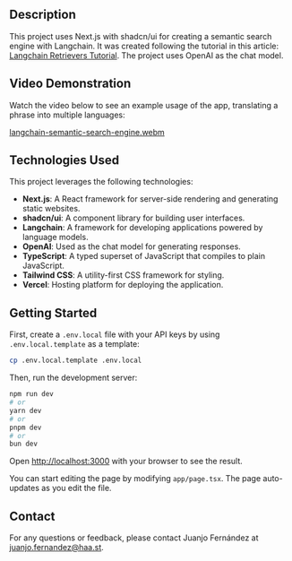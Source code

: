 ## Description

This project uses Next.js with shadcn/ui for creating a semantic search engine with Langchain. It was created following the tutorial in this article: [Langchain Retrievers Tutorial](https://js.langchain.com/docs/tutorials/retrievers/). The project uses OpenAI as the chat model.

## Video Demonstration

Watch the video below to see an example usage of the app, translating a phrase into multiple languages:

[langchain-semantic-search-engine.webm](https://github.com/user-attachments/assets/3c54a824-359c-43df-8b61-f326e8c8c1e3)

## Technologies Used

This project leverages the following technologies:

- **Next.js**: A React framework for server-side rendering and generating static websites.
- **shadcn/ui**: A component library for building user interfaces.
- **Langchain**: A framework for developing applications powered by language models.
- **OpenAI**: Used as the chat model for generating responses.
- **TypeScript**: A typed superset of JavaScript that compiles to plain JavaScript.
- **Tailwind CSS**: A utility-first CSS framework for styling.
- **Vercel**: Hosting platform for deploying the application.

## Getting Started

First, create a `.env.local` file with your API keys by using `.env.local.template` as a template:

```bash
cp .env.local.template .env.local
```

Then, run the development server:

```bash
npm run dev
# or
yarn dev
# or
pnpm dev
# or
bun dev
```

Open [http://localhost:3000](http://localhost:3000) with your browser to see the result.

You can start editing the page by modifying `app/page.tsx`. The page auto-updates as you edit the file.

## Contact

For any questions or feedback, please contact Juanjo Fernández at [juanjo.fernandez@haa.st](mailto:juanjo.fernandez@haa.st).
